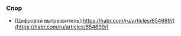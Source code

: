 ### Спор
- [Цифровой вытрезвитель](https://habr.com/ru/articles/654699/](https://habr.com/ru/articles/654699/)
